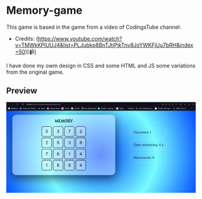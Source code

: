 # Memory-game

This game is based in the game from a video of CodingsTube channel:

+ Credits: (https://www.youtube.com/watch?v=TMWkKPlUUJ4&list=PLJubkp8BnTJtjPikTnv8JoYWKFjUu7bRH&index=50)[📹]

I have done my owm design in CSS and some HTML and JS some variations from the original game.

## Preview
![preview](preview.png)
